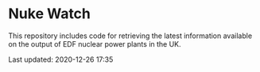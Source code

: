 # Nuke Watch

This repository includes code for retrieving the latest information available on the output of EDF nuclear power plants in the UK.

Last updated: 2020-12-26 17:35